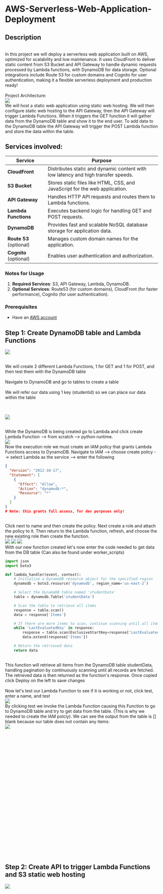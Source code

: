 # AWS-Serverless-Web-Application-Deployment
<h2>Description</h2>
<br/> In this project we will deploy a serverless web application built on AWS, optimized for scalability and low maintenance. It uses CloudFront to deliver static content from S3 Bucket and API Gateway to handle dynamic requests processed by Lambda functions, with DynamoDB for data storage. Optional integrations include Route 53 for custom domains and Cognito for user authentication, making it a flexible serverless deployment and production ready!

<br />
<br/> Project Architecture: <br/>
<img src="https://github.com/user-attachments/assets/cc3adab1-a2fd-4edc-b22b-39352f5520a4"/>
<br/> We will host a static web application using static web hosting. We will then configure static web hosting to the API Gateway, then the API Gateway will trigger Lambda Functions. When it triggers the GET function it will gather data from the DynamoDB table and show it to the end user. To add data to the DynamoDB table the API Gateway will trigger the POST Lambda function and store the data within the table.   <br/>

<h2> Services involved: </h2>

| **Service**       | **Purpose**                                                                 |
|--------------------|-----------------------------------------------------------------------------|
| **CloudFront**     | Distributes static and dynamic content with low latency and high transfer speeds. |
| **S3 Bucket**      | Stores static files like HTML, CSS, and JavaScript for the web application. |
| **API Gateway**    | Handles HTTP API requests and routes them to Lambda functions.             |
| **Lambda Functions** | Executes backend logic for handling GET and POST requests.                |
| **DynamoDB**       | Provides fast and scalable NoSQL database storage for application data.    |
| **Route 53** (optional) | Manages custom domain names for the application.                       |
| **Cognito** (optional) | Enables user authentication and authorization.                         |


### **Notes for Usage**
1. **Required Services**: S3, API Gateway, Lambda, DynamoDB.
2. **Optional Services**: Route53 (for custom domains), CloudFront (for faster performance), Cognito (for user authentication).  



<p align="center">
  
### **Prerequisites**  
- Have an [AWS account](https://aws.amazon.com/console/)   


 ##  Step 1: Create DynamoDB table and Lambda Functions
<img src="https://github.com/user-attachments/assets/3c73e1c2-8c94-4c32-bb6a-551b915776eb"/>

<br/>  We will create 2 different Lambda Functions, 1 for GET and 1 for POST, and then test them with the DynamoDB table <br/>
<br/> Navigate to DynamoDB and go to tables to create a table <br/>
<br/> We will refer our data using 1 key (studentid) so we can place our data within the table <br/> 
<br/>  <br/>

<img src="https://github.com/user-attachments/assets/5808c381-64c1-48bb-8341-de11b96447f1"/>

<br/> While the DynamoDB is being created go to Lambda and click create Lambda Function --> from scratch --> python runtime. <br/>
<img src="https://github.com/user-attachments/assets/ce1eafa5-512c-455e-8031-d07ecb54bd15"/>
<br/> Now the execution role we must create an IAM policy that grants Lambda Functions access to DynamoDB. Navigate to IAM --> choose create policy --> select Lambda as the service --> enter the following <br/>

```JSON
{
  "Version": "2012-10-17",
  "Statement": [
    {
      "Effect": "Allow",
      "Action": "dynamodb:*",
      "Resource": "*"
    }
  ]
}
# Note: this grants full access, for dev purposes only!
```
<br/> Click next to name and then create the policy. Next create a role and attach the policy to it. Then return to the Lambda function, refresh, and choose the new existing role then create the function.   <br/>
<img src="https://github.com/user-attachments/assets/b0479d5b-aa6a-43bb-b1a3-9e187db5a420"/>
<img src="https://github.com/user-attachments/assets/ff255e17-d2ce-40a4-b340-cf89c26c1d9b"/>
<img src="https://github.com/user-attachments/assets/71341329-212e-48bf-b08a-a3227927e45b"/>
<br/> With our new function created let's now enter the code needed to get data from the DB table (Can also be found under worker_scripts) <br/>
```.py
import json
import boto3

def lambda_handler(event, context):
    # Initialize a DynamoDB resource object for the specified region
    dynamodb = boto3.resource('dynamodb', region_name='us-east-2')

    # Select the DynamoDB table named 'studentData'
    table = dynamodb.Table('studentData')

    # Scan the table to retrieve all items
    response = table.scan()
    data = response['Items']

    # If there are more items to scan, continue scanning until all items are retrieved
    while 'LastEvaluatedKey' in response:
        response = table.scan(ExclusiveStartKey=response['LastEvaluatedKey'])
        data.extend(response['Items'])

    # Return the retrieved data
    return data
```
<br/> This function will retrieve all items from the DynamoDB table studentData, handling pagination by continuously scanning until all records are fetched. The retrieved data is then returned as the function's response. Once copied click Deploy on the left to save changes <br/>
<br/> Now let's test our Lambda Function to see if it is working or not, click test, enter a name, and test <br/>
<img src="https://github.com/user-attachments/assets/f0f693fc-1126-46ab-9e07-60714259a1c6"/>
<br/> By clicking test we invoke the Lambda Function causing this Function to go to DynamoDB table and try to get data from the table. (This is why we needed to create the IAM polciy). We can see the output from the table is [] blank because our table does not contain any items: <br/>
<img src="https://github.com/user-attachments/assets/f38f2e10-ecec-4206-9a7b-d73cd837f1d5"/>
<br/>  <br/>
<img src=""/>

<br/>  <br/>

<img src=""/>

<br/> <br/>
<img src=""/>
<br/> <br/>
<img src=""/>
<br/> <br/>
<img src=""/>

<img src=""/>

<br/>  <br/>

<img src=""/>

<br/> <br/>
<img src=""/>
<br/> <br/>
<img src=""/>
<br/> <br/>
<img src=""/>

 
<img src=""/>

<br/>  <br/>

<img src=""/>
<img src=""/>
<img src=""/>
<img src=""/>


 ##  Step 2: Create API to trigger Lambda Functions and S3 static web hosting
<img src="https://github.com/user-attachments/assets/f3f59313-4559-4468-b585-2cbfcbcb9d5f"/>

<br/>  <br/>


<img src=""/>

<br/>  <br/>

<img src=""/>

<br/> <br/>
<img src=""/>
<br/> <br/>
<img src=""/>
<br/> <br/>
<img src=""/>

<img src=""/>

<br/>  <br/>

<img src=""/>

<br/> <br/>
<img src=""/>
<br/> <br/>
<img src=""/>
<br/> <br/>
<img src=""/>


<img src=""/>
<img src=""/>
<img src=""/>
<img src=""/>
